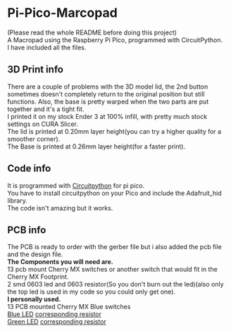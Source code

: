# Pi-Pico-Marcopad
(Please read the whole README before doing this project)  
A Macropad using the Raspberry Pi Pico, programmed with CircuitPython.  
I have included all the files.  

## 3D Print info
There are a couple of problems with the 3D model lid, the 2nd button sometimes doesn't completely return to the original position but still functions.
Also, the base is pretty warped when the two parts are put together and it's a tight fit.  
I printed it on my stock Ender 3 at 100% infill, with pretty much stock settings on CURA Slicer.  
The lid is printed at 0.20mm layer height(you can try a higher quality for a smoother corner).  
The Base is printed at 0.26mm layer height(for a faster print).  

## Code info
It is programmed with [Circuitpython](https://circuitpython.org/board/raspberry_pi_pico/) for pi pico.  
You have to install circuitpython on your Pico and include the Adafruit_hid library.  
The code isn't amazing but it works.

## PCB info
The PCB is ready to order with the gerber file but i also added the pcb file and the design file.  
**The Components you will need are.**  
13 pcb mount Cherry MX switches or another switch that would fit in the Cherry MX Footprint.  
2 smd 0603 led and 0603 resistor(So you don't burn out the led)(also only the top led is used in my code so you could only get one).  
**I personally used.**  
13 PCB mounted Cherry MX Blue switches  
[Blue LED](https://lcsc.com/product-detail/Light-Emitting-Diodes-LED_Everlight-Elec-19-217-BHC-ZL1M2RY-3T_C72041.html) [corresponding resistor](https://lcsc.com/product-detail/Chip-Resistor-Surface-Mount_Viking-Tech-ARG03FTC1470_C217738.html)  
[Green LED](https://lcsc.com/product-detail/Light-Emitting-Diodes-LED_0603-Green-light_C72043.html) [corresponding resistor](https://lcsc.com/product-detail/Chip-Resistor-Surface-Mount_Viking-Tech-ARG03FTC3090_C217955.html)  
